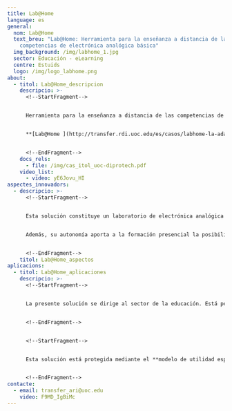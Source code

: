 ```yaml
---
title: Lab@Home
language: es
general:
  nom: Lab@Home
  text_breu: "Lab@Home: Herramienta para la enseñanza a distancia de las
    competencias de electrónica analógica básica"
  img_background: /img/labhome_1.jpg
  sector: Educación - eLearning
  centre: Estuids
  logo: /img/logo_labhome.png
about:
  - titol: Lab@Home_descripcion
    descripcio: >-
      <!--StartFragment-->


      Herramienta para la enseñanza a distancia de las competencias de electrónica analógica básica. Incluye una placa de instrumentación electrónica con conectividad a un PC y un software asociado para su gestión.[](mailto:Lab@Home)


      **[Lab@Home ](http://transfer.rdi.uoc.edu/es/casos/labhome-la-adaptacion-de-la-tecnologia-para-cubrir-una-necesidad-docente-fruto-de-la)**permite que el estudiante aprenda, de forma práctica, el diseño y montaje de circuitos electrónicos y la utilización de los aparatos de generación de señales propios de un laboratorio de electrónica, con los que podrá alimentar los circuitos y tomar medidas con un multímetro y un osciloscopio.


      <!--EndFragment-->
    docs_rels:
      - file: /img/cas_itol_uoc-diprotech.pdf
    video_list:
      - video: yE6Jovu_HI
aspectes_innovadors:
  - descripcio: >-
      <!--StartFragment-->


      Esta solución constituye un laboratorio de electrónica analógica portátil y de bajo coste. Por lo tanto, se puede aplicar al aprendizaje en línea de las competencias de electrónica básica (diseño y montaje de circuitos electrónicos y utilización de aparatos de generación de señales y medición propios de un laboratorio) que se adquieren en la enseñanza presencial.


      Además, su autonomía aporta a la formación presencial la posibilidad de optimizar el tiempo de práctica en el laboratorio, lo que permite que la enseñanza pueda adecuarse a los diferentes ritmos de aprendizaje de los estudiantes.


      <!--EndFragment-->
    titol: Lab@Home_aspectos
aplicacions:
  - titol: Lab@Home_aplicaciones
    descripcio: >-
      <!--StartFragment-->


      La presente solución se dirige al sector de la educación. Está pensado para los centros de enseñanza que impartan contenidos de electrónica analógica y digital.


      <!--EndFragment-->


      <!--StartFragment-->


      Esta solución está protegida mediante el **modelo de utilidad español ES1077336.** Tiene por título: «Sistema de montaje y medición de circuitos electrónicos».


      <!--EndFragment-->
contacte:
  - email: transfer_ari@uoc.edu
    video: F9MD_IgBiMc
---
```

